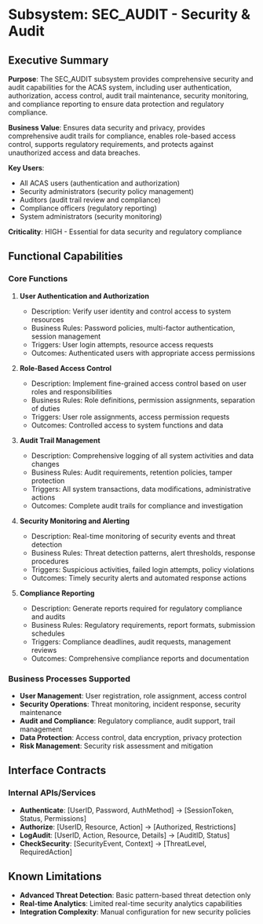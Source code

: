 # Subsystem: SEC_AUDIT - Security & Audit

## Executive Summary

**Purpose**: The SEC_AUDIT subsystem provides comprehensive security and audit capabilities for the ACAS system, including user authentication, authorization, access control, audit trail maintenance, security monitoring, and compliance reporting to ensure data protection and regulatory compliance.

**Business Value**: Ensures data security and privacy, provides comprehensive audit trails for compliance, enables role-based access control, supports regulatory requirements, and protects against unauthorized access and data breaches.

**Key Users**:
- All ACAS users (authentication and authorization)
- Security administrators (security policy management)
- Auditors (audit trail review and compliance)
- Compliance officers (regulatory reporting)
- System administrators (security monitoring)

**Criticality**: HIGH - Essential for data security and regulatory compliance

## Functional Capabilities

### Core Functions

1. **User Authentication and Authorization**
   - Description: Verify user identity and control access to system resources
   - Business Rules: Password policies, multi-factor authentication, session management
   - Triggers: User login attempts, resource access requests
   - Outcomes: Authenticated users with appropriate access permissions

2. **Role-Based Access Control**
   - Description: Implement fine-grained access control based on user roles and responsibilities
   - Business Rules: Role definitions, permission assignments, separation of duties
   - Triggers: User role assignments, access permission requests
   - Outcomes: Controlled access to system functions and data

3. **Audit Trail Management**
   - Description: Comprehensive logging of all system activities and data changes
   - Business Rules: Audit requirements, retention policies, tamper protection
   - Triggers: All system transactions, data modifications, administrative actions
   - Outcomes: Complete audit trails for compliance and investigation

4. **Security Monitoring and Alerting**
   - Description: Real-time monitoring of security events and threat detection
   - Business Rules: Threat detection patterns, alert thresholds, response procedures
   - Triggers: Suspicious activities, failed login attempts, policy violations
   - Outcomes: Timely security alerts and automated response actions

5. **Compliance Reporting**
   - Description: Generate reports required for regulatory compliance and audits
   - Business Rules: Regulatory requirements, report formats, submission schedules
   - Triggers: Compliance deadlines, audit requests, management reviews
   - Outcomes: Comprehensive compliance reports and documentation

### Business Processes Supported

- **User Management**: User registration, role assignment, access control
- **Security Operations**: Threat monitoring, incident response, security maintenance
- **Audit and Compliance**: Regulatory compliance, audit support, trail management
- **Data Protection**: Access control, data encryption, privacy protection
- **Risk Management**: Security risk assessment and mitigation

## Interface Contracts

### Internal APIs/Services

- **Authenticate**: [UserID, Password, AuthMethod] → [SessionToken, Status, Permissions]
- **Authorize**: [UserID, Resource, Action] → [Authorized, Restrictions]
- **LogAudit**: [UserID, Action, Resource, Details] → [AuditID, Status]
- **CheckSecurity**: [SecurityEvent, Context] → [ThreatLevel, RequiredAction]

## Known Limitations
- **Advanced Threat Detection**: Basic pattern-based threat detection only
- **Real-time Analytics**: Limited real-time security analytics capabilities
- **Integration Complexity**: Manual configuration for new security policies